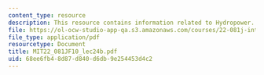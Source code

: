 ```yaml
---
content_type: resource
description: This resource contains information related to Hydropower.
file: https://ol-ocw-studio-app-qa.s3.amazonaws.com/courses/22-081j-introduction-to-sustainable-energy-fall-2010/68ee6fb48d87d840d6db9e254453d4c2_MIT22_081JF10_lec24b.pdf
file_type: application/pdf
resourcetype: Document
title: MIT22_081JF10_lec24b.pdf
uid: 68ee6fb4-8d87-d840-d6db-9e254453d4c2
---
```

